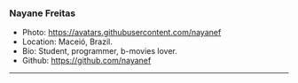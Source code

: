 ### Nayane Freitas
- Photo: https://avatars.githubusercontent.com/nayanef
- Location: Maceió, Brazil.
- Bio: Student, programmer, b-movies lover.
- Github: https://github.com/nayanef
***
